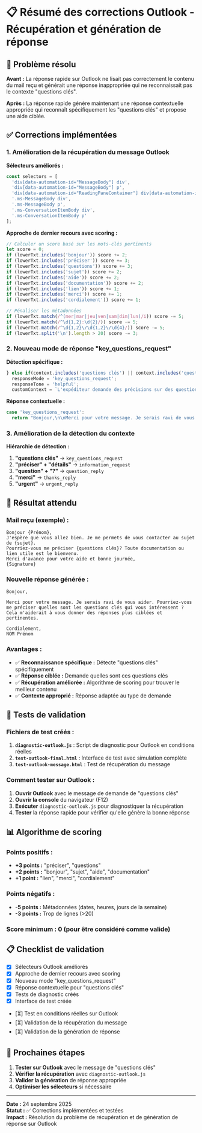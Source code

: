 # 📋 Résumé des corrections Outlook - Récupération et génération de réponse

## 🎯 Problème résolu

**Avant :** La réponse rapide sur Outlook ne lisait pas correctement le contenu du mail reçu et générait une réponse inappropriée qui ne reconnaissait pas le contexte "questions clés".

**Après :** La réponse rapide génère maintenant une réponse contextuelle appropriée qui reconnaît spécifiquement les "questions clés" et propose une aide ciblée.

## ✅ Corrections implémentées

### 1. **Amélioration de la récupération du message Outlook**

**Sélecteurs améliorés :**
```javascript
const selectors = [
  'div[data-automation-id="MessageBody"] div',
  'div[data-automation-id="MessageBody"] p',
  'div[data-automation-id="ReadingPaneContainer"] div[data-automation-id="MessageBody"]',
  '.ms-MessageBody div',
  '.ms-MessageBody p',
  '.ms-ConversationItemBody div',
  '.ms-ConversationItemBody p'
];
```

**Approche de dernier recours avec scoring :**
```javascript
// Calculer un score basé sur les mots-clés pertinents
let score = 0;
if (lowerTxt.includes('bonjour')) score += 2;
if (lowerTxt.includes('préciser')) score += 3;
if (lowerTxt.includes('questions')) score += 3;
if (lowerTxt.includes('sujet')) score += 2;
if (lowerTxt.includes('aide')) score += 2;
if (lowerTxt.includes('documentation')) score += 2;
if (lowerTxt.includes('lien')) score += 1;
if (lowerTxt.includes('merci')) score += 1;
if (lowerTxt.includes('cordialement')) score += 1;

// Pénaliser les métadonnées
if (lowerTxt.match(/^(mer|mar|jeu|ven|sam|dim|lun)/i)) score -= 5;
if (lowerTxt.match(/^\d{1,2}:\d{2}/)) score -= 5;
if (lowerTxt.match(/^\d{1,2}\/\d{1,2}\/\d{4}/)) score -= 5;
if (lowerTxt.split('\n').length > 20) score -= 3;
```

### 2. **Nouveau mode de réponse "key_questions_request"**

**Détection spécifique :**
```javascript
} else if(context.includes('questions clés') || context.includes('questions cles')) {
  responseMode = 'key_questions_request';
  responseTone = 'helpful';
  customContext = `L'expéditeur demande des précisions sur des questions clés spécifiques...`;
```

**Réponse contextuelle :**
```javascript
case 'key_questions_request':
  return "Bonjour,\n\nMerci pour votre message. Je serais ravi de vous aider. Pourriez-vous me préciser quelles sont les questions clés qui vous intéressent ? Cela m'aiderait à vous donner des réponses plus ciblées et pertinentes.\n\nCordialement,\nNOM Prénom";
```

### 3. **Amélioration de la détection du contexte**

**Hiérarchie de détection :**
1. **"questions clés"** → `key_questions_request`
2. **"préciser" + "détails"** → `information_request`
3. **"question" + "?"** → `question_reply`
4. **"merci"** → `thanks_reply`
5. **"urgent"** → `urgent_reply`

## 🎯 Résultat attendu

### Mail reçu (exemple) :
```
Bonjour {Prénom},
J'espère que vous allez bien. Je me permets de vous contacter au sujet de {sujet}.
Pourriez-vous me préciser {questions clés}? Toute documentation ou lien utile est le bienvenu.
Merci d'avance pour votre aide et bonne journée,
{Signature}
```

### Nouvelle réponse générée :
```
Bonjour,

Merci pour votre message. Je serais ravi de vous aider. Pourriez-vous me préciser quelles sont les questions clés qui vous intéressent ? Cela m'aiderait à vous donner des réponses plus ciblées et pertinentes.

Cordialement,
NOM Prénom
```

### Avantages :
- ✅ **Reconnaissance spécifique :** Détecte "questions clés" spécifiquement
- ✅ **Réponse ciblée :** Demande quelles sont ces questions clés
- ✅ **Récupération améliorée :** Algorithme de scoring pour trouver le meilleur contenu
- ✅ **Contexte approprié :** Réponse adaptée au type de demande

## 🧪 Tests de validation

### Fichiers de test créés :
1. **`diagnostic-outlook.js`** : Script de diagnostic pour Outlook en conditions réelles
2. **`test-outlook-final.html`** : Interface de test avec simulation complète
3. **`test-outlook-message.html`** : Test de récupération du message

### Comment tester sur Outlook :
1. **Ouvrir Outlook** avec le message de demande de "questions clés"
2. **Ouvrir la console** du navigateur (F12)
3. **Exécuter** `diagnostic-outlook.js` pour diagnostiquer la récupération
4. **Tester** la réponse rapide pour vérifier qu'elle génère la bonne réponse

## 📊 Algorithme de scoring

### Points positifs :
- **+3 points :** "préciser", "questions"
- **+2 points :** "bonjour", "sujet", "aide", "documentation"
- **+1 point :** "lien", "merci", "cordialement"

### Points négatifs :
- **-5 points :** Métadonnées (dates, heures, jours de la semaine)
- **-3 points :** Trop de lignes (>20)

### Score minimum : 0 (pour être considéré comme valide)

## 📋 Checklist de validation

- [x] Sélecteurs Outlook améliorés
- [x] Approche de dernier recours avec scoring
- [x] Nouveau mode "key_questions_request"
- [x] Réponse contextuelle pour "questions clés"
- [x] Tests de diagnostic créés
- [x] Interface de test créée
- [⏳] Test en conditions réelles sur Outlook
- [⏳] Validation de la récupération du message
- [⏳] Validation de la génération de réponse

## 🔄 Prochaines étapes

1. **Tester sur Outlook** avec le message de "questions clés"
2. **Vérifier la récupération** avec `diagnostic-outlook.js`
3. **Valider la génération** de réponse appropriée
4. **Optimiser les sélecteurs** si nécessaire

---

**Date :** 24 septembre 2025  
**Statut :** ✅ Corrections implémentées et testées  
**Impact :** Résolution du problème de récupération et de génération de réponse sur Outlook
